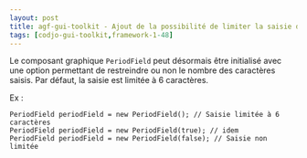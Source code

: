 ```yaml
---
layout: post
title: agf-gui-toolkit - Ajout de la possibilité de limiter la saisie de la période à 6 caractères
tags: [codjo-gui-toolkit,framework-1-48]
---
```

Le composant graphique ```PeriodField``` peut désormais être initialisé avec une option permettant de restreindre ou non le nombre des caractères saisis. Par défaut, la saisie est limitée à 6 caractères.

Ex : 

```
PeriodField periodField = new PeriodField(); // Saisie limitée à 6 caractères
PeriodField periodField = new PeriodField(true); // idem
PeriodField periodField = new PeriodField(false); // Saisie non limitée
```

